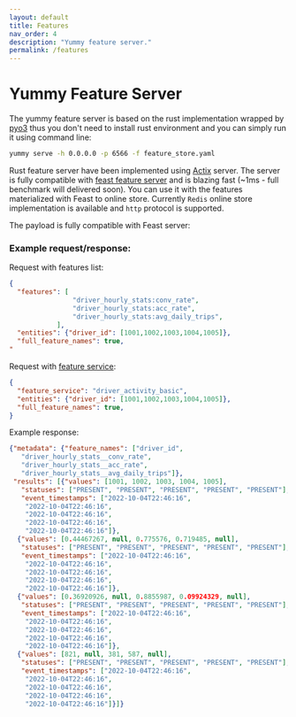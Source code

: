```yaml
---
layout: default
title: Features
nav_order: 4
description: "Yummy feature server."
permalink: /features
---
```


# Yummy Feature Server

The yummy feature server is based on the rust implementation wrapped by [pyo3](https://github.com/PyO3/pyo3) thus you don't need 
to install rust environment and you can simply run it using command line:
```bash
yummy serve -h 0.0.0.0 -p 6566 -f feature_store.yaml
```

Rust feature server have been implemented using [Actix](https://actix.rs/) server.
The server is fully compatible with [feast feature server](https://docs.feast.dev/reference/feature-servers) 
and is blazing fast (~1ms - full benchmark will delivered soon).
You can use it with the features materialized with Feast to online store.
Currently `Redis` online store implementation is available and `http` protocol is supported.

The payload is fully compatible with Feast server:

### Example request/response:

Request with features list:
```json
{          
  "features": [
                "driver_hourly_stats:conv_rate",
                "driver_hourly_stats:acc_rate",
                "driver_hourly_stats:avg_daily_trips",                      
            ],
  "entities": {"driver_id": [1001,1002,1003,1004,1005]},
  "full_feature_names": true,
"
```

Request with [feature service](https://docs.feast.dev/getting-started/concepts/feature-retrieval#feature-services):
```json
{
  "feature_service": "driver_activity_basic",
  "entities": {"driver_id": [1001,1002,1003,1004,1005]},
  "full_feature_names": true,
}
```

Example response:
```json
{"metadata": {"feature_names": ["driver_id",
   "driver_hourly_stats__conv_rate",
   "driver_hourly_stats__acc_rate",
   "driver_hourly_stats__avg_daily_trips"]},
 "results": [{"values": [1001, 1002, 1003, 1004, 1005],
   "statuses": ["PRESENT", "PRESENT", "PRESENT", "PRESENT", "PRESENT"],
   "event_timestamps": ["2022-10-04T22:46:16",
    "2022-10-04T22:46:16",
    "2022-10-04T22:46:16",
    "2022-10-04T22:46:16",
    "2022-10-04T22:46:16"]},
  {"values": [0.44467267, null, 0.775576, 0.719485, null],
   "statuses": ["PRESENT", "PRESENT", "PRESENT", "PRESENT", "PRESENT"],
   "event_timestamps": ["2022-10-04T22:46:16",
    "2022-10-04T22:46:16",
    "2022-10-04T22:46:16",
    "2022-10-04T22:46:16",
    "2022-10-04T22:46:16"]},
  {"values": [0.36920926, null, 0.8855987, 0.09924329, null],
   "statuses": ["PRESENT", "PRESENT", "PRESENT", "PRESENT", "PRESENT"],
   "event_timestamps": ["2022-10-04T22:46:16",
    "2022-10-04T22:46:16",
    "2022-10-04T22:46:16",
    "2022-10-04T22:46:16",
    "2022-10-04T22:46:16"]},
  {"values": [821, null, 381, 587, null],
   "statuses": ["PRESENT", "PRESENT", "PRESENT", "PRESENT", "PRESENT"],
   "event_timestamps": ["2022-10-04T22:46:16",
    "2022-10-04T22:46:16",
    "2022-10-04T22:46:16",
    "2022-10-04T22:46:16",
    "2022-10-04T22:46:16"]}]}
```


